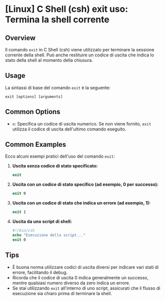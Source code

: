 # [Linux] C Shell (csh) exit uso: Termina la shell corrente

## Overview
Il comando `exit` in C Shell (csh) viene utilizzato per terminare la sessione corrente della shell. Può anche restituire un codice di uscita che indica lo stato della shell al momento della chiusura.

## Usage
La sintassi di base del comando `exit` è la seguente:

```
exit [options] [arguments]
```

## Common Options
- `n`: Specifica un codice di uscita numerico. Se non viene fornito, `exit` utilizza il codice di uscita dell'ultimo comando eseguito.

## Common Examples
Ecco alcuni esempi pratici dell'uso del comando `exit`:

1. **Uscita senza codice di stato specificato:**
   ```csh
   exit
   ```

2. **Uscita con un codice di stato specifico (ad esempio, 0 per successo):**
   ```csh
   exit 0
   ```

3. **Uscita con un codice di stato che indica un errore (ad esempio, 1):**
   ```csh
   exit 1
   ```

4. **Uscita da uno script di shell:**
   ```csh
   #!/bin/csh
   echo "Esecuzione dello script..."
   exit 0
   ```

## Tips
- È buona norma utilizzare codici di uscita diversi per indicare vari stati di errore, facilitando il debug.
- Ricorda che il codice di uscita 0 indica generalmente un successo, mentre qualsiasi numero diverso da zero indica un errore.
- Se stai utilizzando `exit` all'interno di uno script, assicurati che il flusso di esecuzione sia chiaro prima di terminare la shell.